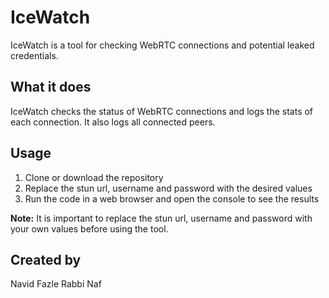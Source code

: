 # IceWatch

IceWatch is a tool for checking WebRTC connections and potential leaked credentials. 

## What it does 

IceWatch checks the status of WebRTC connections and logs the stats of each connection. It also logs all connected peers.

## Usage

1. Clone or download the repository
2. Replace the stun url, username and password with the desired values
3. Run the code in a web browser and open the console to see the results

**Note:** It is important to replace the stun url, username and password with your own values before using the tool.

## Created by 

Navid Fazle Rabbi Naf
